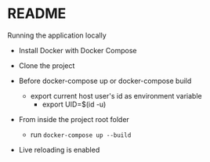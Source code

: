 # README

Running the application locally

* Install Docker with Docker Compose

* Clone the project

* Before docker-compose up or docker-compose build
  * export current host user's id as environment variable
    * export UID=$(id -u)

* From inside the project root folder
  * run `docker-compose up --build`



* Live reloading is enabled
